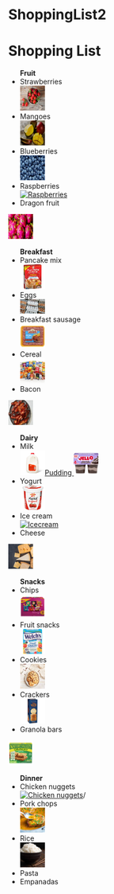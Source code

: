 # ShoppingList2
<!DOCTYPE html> 
<html>
<body>
<h1>Shopping List</h1>
<ul><strong>Fruit</strong>
<li>Strawberries</li>  <a href= https://www.health.com/strawberries-benefits-7566271><img src=strawberries.png.png alt="Strawberries" width="50" height="50"></a> 
<li>Mangoes</li> <a href= https://www.today.com/food/how-shop-cut-prep-mangoes-plus-mango-salad-t31521><img src=mangoes2.png alt="Mangoes" width="50" height="50"></a>
<li>Blueberries</li> <a href= https://www.healthline.com/nutrition/foods/blueberries><img src=blueberries2.png alt="Blueberries" width="50" height="50"></a>
<li>Raspberries</li> <a href= https://www.britannica.com/plant/raspberry><img src=raspeberries .png alt="Raspberries" width="50" height="50"></a>
<li>Dragon fruit</li> </body> </ul> <a href= https://www.womenshealthmag.com/food/a31942832/what-is-dragon-fruit/><img src=dragonfruit.png.png alt="Dragon fruit" width="50" height="50"></a>
<br>
<ul><strong>Breakfast</strong>
<li>Pancake mix</li> <a href= https://www.target.com/p/pearl-milling-company-original-complete-pancake-38-waffle-mix-2lb/-/A-13331317><img src=pancakemix.png alt="Pancake mix" width="50" height="50"></a>
<li>Eggs</li> <a href= https://www.washingtonpost.com/business/2023/01/10/egg-prices-avian-flu-inflation/><img src=eggs.png alt="Eggs" width="50" height"50"></a>
<li>Breakfast sausage</li> <a href= https://www.heb.com/product-detail/johnsonville-original-recipe-breakfast-sausage-links/1823698><img src=breakfastsausage.png alt="Breakfast sausage" width="50" height="50"></a>
<li>Cereal</li> <a href= https://www.hhfb.org/product/hot-cold-cereal/><img src= cereal.png alt= "Cereal" width="50" height="50"></a> 
<li>Bacon</li> </ul> <a href= https://www.epicurious.com/recipes/food/views/brown-sugar-glazed-bacon-358214><img src=bacon.png alt="Bacon" width="50" height="50"></a>
<br>
<ul><strong>Dairy</strong>
<li>Milk</li> <a href= https://www.target.com/p/vitamin-d-whole-milk-1gal-good-38-gather-8482/-/A-13276134><img src=milk.png alt="Milk" width="50" height="50" 
<li>Pudding</li> <a href= https://www.target.com/p/jell-o-original-chocolate-vanilla-swirls-pudding-cups-snack-15-5oz-4ct/-/A-82822768><img src=pudding.png alt="Pudding" width="50" height="50"></a>
<li>Yogurt</li> <a href= https://www.generalmillscf.com/products/category/yogurt/bulk/32-ounce/yoplait-lowfat-strawberry><img src=yogurt.png alt="Yogurt" width="50" height="50"></a> 
<li>Ice cream</li> <a href= https://www.tillamook.com/products/ice-cream/udderly-chocolate><img src=icecream.png alt="Icecream" width="50" height="50"></a>
<li>Cheese</li> </ul> <a href= https://www.usdairy.com/news-articles/cheese-types-what-you-need-to-know-about-cheese><img src=cheese.jpg alt="Cheese" width="50" height="50"></a>
<br>
<ul><strong>Snacks</strong> 
<li>Chips</li> <a href= https://www.heb.com/product-detail/frito-lay-flavor-mix-variety-pack-chips/2309575><img src=chips.webp alt="Chips" width="50" height="50"></a>
<li>Fruit snacks</li> <a href= https://www.biglots.com/product/welch-s-fruit-snacks-mixed-fruit-0-9-ounces-10-pouches/p110130027><img src=fruitsnacks.webp alt="Fruit Snacks" width="50" height="50"></a>
<li>Cookies</li> <a href= https://www.verybestbaking.com/toll-house/recipes/original-nestle-toll-house-chocolate-chip-cookies/><img src=cookies.jpeg alt="Cookies" width="50" height="50"></a>
<li>Crackers</li> <a href= https://www.heb.com/product-detail/central-market-original-water-crackers/3323502><img src= crackers.webp alt="Crackers" width="50" height="50"></a>
<li>Granola bars</li> </ul> <a href= https://www.heb.com/product-detail/nature-valley-crunchy-oats-n-honey-granola-bars/31792><img src= granolabars.webp alt= "Granola Bars" width="50" height= "50"></a>
<br>
<ul><strong>Dinner</strong>
<li>Chicken nuggets</li> <a href= https://www.foodnetwork.com/recipes/melissa-darabian/homemade-chicken-nuggets-3416573><img src=chickennuggets.jpeg alt="Chicken nuggets" width="50" height="50"></a>/
<li>Pork chops</li> <a href= https://www.inspiredtaste.net/37062/juicy-skillet-pork-chops/><img src=porkchops.jpeg alt="Pork chops" width="50" height="50"></a>
<li>Rice</li> <a href= https://thewanderlustkitchen.com/how-to-cook-perfect-rice/><img src=rice.jpeg alt="Rice" width="50" height="50"></a>
<li>Pasta</li> 
<li>Empanadas</li> </ul>
